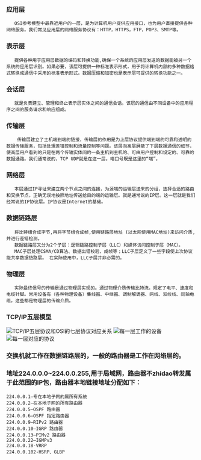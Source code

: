  ### 应用层
       OSI参考模型中最靠近用户的一层，是为计算机用户提供应用接口，也为用户直接提供各种网络服务。我们常见应用层的网络服务协议有：HTTP，HTTPS，FTP，POP3、SMTP等。

 ###  表示层
       提供各种用于应用层数据的编码和转换功能,确保一个系统的应用层发送的数据能被另一个系统的应用层识别。如果必要，该层可提供一种标准表示形式，用于将计算机内部的多种数据格式转换成通信中采用的标准表示形式。数据压缩和加密也是表示层可提供的转换功能之一。

 ### 会话层
       就是负责建立、管理和终止表示层实体之间的通信会话。该层的通信由不同设备中的应用程序之间的服务请求和响应组成。

### 传输层
        传输层建立了主机端到端的链接，传输层的作用是为上层协议提供端到端的可靠和透明的数据传输服务，包括处理差错控制和流量控制等问题。该层向高层屏蔽了下层数据通信的细节，使高层用户看到的只是在两个传输实体间的一条主机到主机的、可由用户控制和设定的、可靠的数据通路。我们通常说的，TCP UDP就是在这一层。端口号既是这里的“端”。

###  网络层
       本层通过IP寻址来建立两个节点之间的连接，为源端的运输层送来的分组，选择合适的路由和交换节点，正确无误地按照地址传送给目的端的运输层。就是通常说的IP层。这一层就是我们经常说的IP协议层。IP协议是Internet的基础。

### 数据链路层 
       将比特组合成字节,再将字节组合成帧,使用链路层地址 (以太网使用MAC地址)来访问介质,并进行差错检测。
       数据链路层又分为2个子层：逻辑链路控制子层（LLC）和媒体访问控制子层（MAC）。
       MAC子层处理CSMA/CD算法、数据出错校验、成帧等；LLC子层定义了一些字段使上次协议能共享数据链路层。 在实际使用中，LLC子层并非必需的。

###  物理层     
       实际最终信号的传输是通过物理层实现的。通过物理介质传输比特流。规定了电平、速度和电缆针脚。常用设备有（各种物理设备）集线器、中继器、调制解调器、网线、双绞线、同轴电缆。这些都是物理层的传输介质。

### TCP/IP五层模型
![TCP/IP五层协议和OSI的七层协议对应关系](https://images2015.cnblogs.com/blog/705728/201604/705728-20160424234825491-384470376.png)
![每一层工作的设备](https://images2015.cnblogs.com/blog/705728/201604/705728-20160424234826351-1957282396.png)
![每一层对应的协议](https://images2015.cnblogs.com/blog/705728/201604/705728-20160424234827195-1493107425.png)


### 交换机就工作在数据链路层的，一般的路由器是工作在网络层的。



### 地址224.0.0.0~224.0.0.255,用于局域网，路由器不zhidao转发属于此范围的IP包，路由器本地链接地址分配如下：
	224.0.0.1–专在本地子网的属所有系统
	224.0.0.2–在本地子网的所有路由器
	224.0.0.5–OSPF 路由器
	224.0.0.6–OSPF 指定路由器
	224.0.0.9–RIPv2 路由器
	224.0.0.10–IGRP 路由器
	224.0.0.13–PIMv2 路由器
	224.0.0.22–IGMPv3
	224.0.0.18-VRRP
	224.0.0.102-HSRP、GLBP